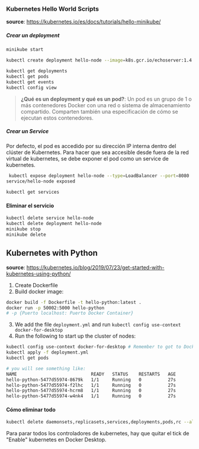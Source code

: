 ### Kubernetes Hello World Scripts
**source**: https://kubernetes.io/es/docs/tutorials/hello-minikube/

##### Crear un deployment
````bash
minikube start

kubectl create deployment hello-node --image=k8s.gcr.io/echoserver:1.4

kubectl get deployments
kubectl get pods
kubectl get events
kubectl config view
````
> **¿Qué es un deployment y qué es un pod?**: Un pod es un grupo de 1 o más contenedores Docker 
>con una red  o sistema de almacenamiento compartido. Comparten también una especificación
>de cómo se ejecutan estos contenedores.

##### Crear un Service
Por defecto, el pod es accedido por su dirección IP
interna dentro del clúster de Kubernetes. Para hacer que sea accesible
desde fuera de la red virtual de kubernetes, se debe exponer
el pod como un service de kubernetes.
````bash
 kubectl expose deployment hello-node --type=LoadBalancer --port=8080
service/hello-node exposed

kubectl get services
````

#### Eliminar el servicio
````bash
kubectl delete service hello-node
kubectl delete deployment hello-node
minikube stop
minikube delete
````


## Kubernetes with Python
**source**: https://kubernetes.io/blog/2019/07/23/get-started-with-kubernetes-using-python/
1. Create Dockerfile
2. Build docker image:
````bash
docker build -f Dockerfile -t hello-python:latest .
docker run -p 50002:5000 hello-python
# -p {Puerto localhost: Puerto Docker Container}
````

3. We add the file `deployment.yml` and run `kubectl config use-context docker-for-desktop`
4. Run the following to start up the cluster of nodes:
````bash
kubectl config use-context docker-for-desktop # Remember to got to Docker for Desktop an "Enable Kubernetes"
kubectl apply -f deployment.yml
kubectl get pods

# you will see something like:
NAME                            READY   STATUS    RESTARTS   AGE
hello-python-5477d55974-8679k   1/1     Running   0          27s
hello-python-5477d55974-f2lhc   1/1     Running   0          27s
hello-python-5477d55974-hcrm8   1/1     Running   0          27s
hello-python-5477d55974-w4nk4   1/1     Running   0          27s

````

#### Cómo eliminar todo
```bash
kubectl delete daemonsets,replicasets,services,deployments,pods,rc --all
```
Para parar todos los controladores de kubernetes, hay que quitar el tick de "Enable" kubernetes
en Docker Desktop.